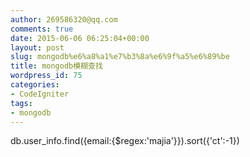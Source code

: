 ```yaml
---
author: 269586320@qq.com
comments: true
date: 2015-06-06 06:25:04+00:00
layout: post
slug: mongodb%e6%a8%a1%e7%b3%8a%e6%9f%a5%e6%89%be
title: mongodb模糊查找
wordpress_id: 75
categories:
- CodeIgniter
tags:
- mongodb
---
```






db.user_info.find({email:{$regex:'majia'}}).sort({'ct':-1})

